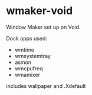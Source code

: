 # wmaker-void

Window Maker set up on Void. 

Dock apps used:
- wmtime
- wmsystemtray
- asmon
- wmcpufreq
- wmamixer

includes wallpaper and .Xdefault
